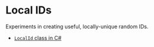 # Local IDs

Experiments in creating useful, locally-unique random IDs.

- [`LocalId` class in C#](./csharp)
